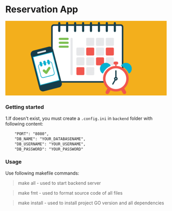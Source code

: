 # Reservation App
![reservation app bg](src/images/bg.png)

### Getting started

1.If doesn't exist, you must create a `.config.ini` in `backend` folder with following content:

```
    "PORT": "8080",
    "DB_NAME": "YOUR_DATABASENAME",
    "DB_USERNAME": "YOUR_USERNAME",
    "DB_PASSWORD": "YOUR_PASSWORD"
```

### Usage

Use following makefile commands:

> make all - used to start backend server

> make fmt - used to format source code of all files

> make install - used to install project GO version and all dependencies